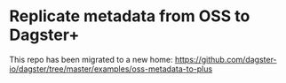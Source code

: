 # Replicate metadata from OSS to Dagster+

This repo has been migrated to a new home: https://github.com/dagster-io/dagster/tree/master/examples/oss-metadata-to-plus
